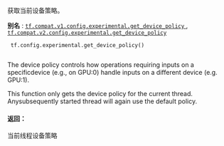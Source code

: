 获取当前设备策略。

**别名** : [ `tf.compat.v1.config.experimental.get_device_policy` ](/api_docs/python/tf/config/experimental/get_device_policy), [ `tf.compat.v2.config.experimental.get_device_policy` ](/api_docs/python/tf/config/experimental/get_device_policy)

```
 tf.config.experimental.get_device_policy()
 
```

The device policy controls how operations requiring inputs on a specificdevice (e.g., on GPU:0) handle inputs on a different device (e.g. GPU:1).

This function only gets the device policy for the current thread. Anysubsequently started thread will again use the default policy.

#### 返回：
当前线程设备策略

